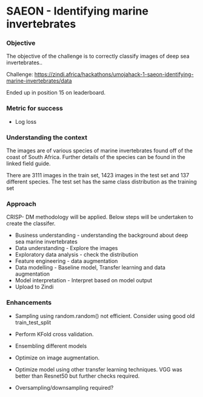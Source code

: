 # SAEON - Identifying marine invertebrates

### Objective

The objective of the challenge is to correctly classify images of deep sea invertebrates.. 

Challenge: https://zindi.africa/hackathons/umojahack-1-saeon-identifying-marine-invertebrates/data

Ended up in position 15 on leaderboard.

### Metric for success
- Log loss

### Understanding the context

The images are of various species of marine invertebrates found off of the coast of South Africa. Further details of the species can be found in the linked field guide.

There are 3111 images in the train set, 1423 images in the test set and 137 different species. The test set has the same class distribution as the training set

### Approach

CRISP- DM methodology will be applied. Below steps will be undertaken to create the classifer.

- Business understanding - understanding the background about deep sea marine invertebrates
- Data understanding - Explore the images
- Exploratory data analysis - check the distribution
- Feature engineering - data augmentation
- Data modelling - Baseline model, Transfer learning and data augmentation
- Model interpretation - Interpret based on model output
- Upload to Zindi

### Enhancements

- Sampling using random.random() not efficient. Consider using good old train_test_split

- Perform KFold cross validation. 

- Ensembling different models
 
- Optimize on image augmentation.

- Optimize model using other transfer learning techniques. VGG was better than Resnet50 but further checks required.

- Oversampling/downsampling required?
